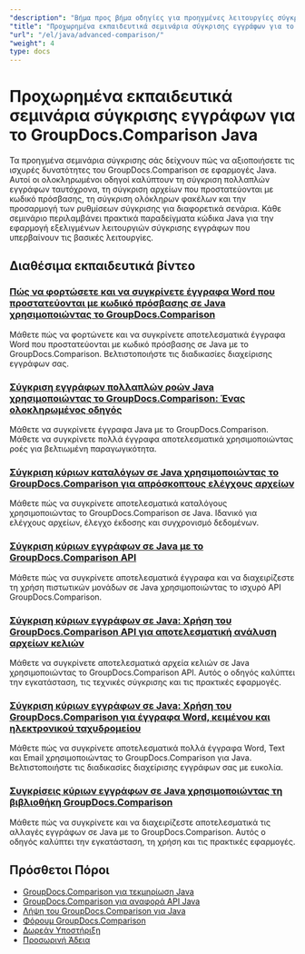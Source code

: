 ```yaml
---
"description": "Βήμα προς βήμα οδηγίες για προηγμένες λειτουργίες σύγκρισης, όπως σύγκριση πολλαπλών εγγράφων, ρυθμίσεις σύγκρισης και προστατευμένα έγγραφα."
"title": "Προχωρημένα εκπαιδευτικά σεμινάρια σύγκρισης εγγράφων για το GroupDocs.Comparison Java"
"url": "/el/java/advanced-comparison/"
"weight": 4
type: docs
---
```

# Προχωρημένα εκπαιδευτικά σεμινάρια σύγκρισης εγγράφων για το GroupDocs.Comparison Java

Τα προηγμένα σεμινάρια σύγκρισης σάς δείχνουν πώς να αξιοποιήσετε τις ισχυρές δυνατότητες του GroupDocs.Comparison σε εφαρμογές Java. Αυτοί οι ολοκληρωμένοι οδηγοί καλύπτουν τη σύγκριση πολλαπλών εγγράφων ταυτόχρονα, τη σύγκριση αρχείων που προστατεύονται με κωδικό πρόσβασης, τη σύγκριση ολόκληρων φακέλων και την προσαρμογή των ρυθμίσεων σύγκρισης για διαφορετικά σενάρια. Κάθε σεμινάριο περιλαμβάνει πρακτικά παραδείγματα κώδικα Java για την εφαρμογή εξελιγμένων λειτουργιών σύγκρισης εγγράφων που υπερβαίνουν τις βασικές λειτουργίες.

## Διαθέσιμα εκπαιδευτικά βίντεο

### [Πώς να φορτώσετε και να συγκρίνετε έγγραφα Word που προστατεύονται με κωδικό πρόσβασης σε Java χρησιμοποιώντας το GroupDocs.Comparison](./groupdocs-compare-protected-word-documents-java/)
Μάθετε πώς να φορτώνετε και να συγκρίνετε αποτελεσματικά έγγραφα Word που προστατεύονται με κωδικό πρόσβασης σε Java με το GroupDocs.Comparison. Βελτιστοποιήστε τις διαδικασίες διαχείρισης εγγράφων σας.

### [Σύγκριση εγγράφων πολλαπλών ροών Java χρησιμοποιώντας το GroupDocs.Comparison: Ένας ολοκληρωμένος οδηγός](./java-groupdocs-comparison-multi-stream-document-guide/)
Μάθετε να συγκρίνετε έγγραφα Java με το GroupDocs.Comparison. Μάθετε να συγκρίνετε πολλά έγγραφα αποτελεσματικά χρησιμοποιώντας ροές για βελτιωμένη παραγωγικότητα.

### [Σύγκριση κύριων καταλόγων σε Java χρησιμοποιώντας το GroupDocs.Comparison για απρόσκοπτους ελέγχους αρχείων](./master-directory-comparison-java-groupdocs-comparison/)
Μάθετε πώς να συγκρίνετε αποτελεσματικά καταλόγους χρησιμοποιώντας το GroupDocs.Comparison σε Java. Ιδανικό για ελέγχους αρχείων, έλεγχο έκδοσης και συγχρονισμό δεδομένων.

### [Σύγκριση κύριων εγγράφων σε Java με το GroupDocs.Comparison API](./master-document-comparison-java-groupdocs-api/)
Μάθετε πώς να συγκρίνετε αποτελεσματικά έγγραφα και να διαχειρίζεστε τη χρήση πιστωτικών μονάδων σε Java χρησιμοποιώντας το ισχυρό API GroupDocs.Comparison.

### [Σύγκριση κύριων εγγράφων σε Java: Χρήση του GroupDocs.Comparison API για αποτελεσματική ανάλυση αρχείων κελιών](./groupdocs-comparison-java-api-document-comparison/)
Μάθετε να συγκρίνετε αποτελεσματικά αρχεία κελιών σε Java χρησιμοποιώντας το GroupDocs.Comparison API. Αυτός ο οδηγός καλύπτει την εγκατάσταση, τις τεχνικές σύγκρισης και τις πρακτικές εφαρμογές.

### [Σύγκριση κύριων εγγράφων σε Java: Χρήση του GroupDocs.Comparison για έγγραφα Word, κειμένου και ηλεκτρονικού ταχυδρομείου](./master-document-comparison-java-groupdocs/)
Μάθετε πώς να συγκρίνετε αποτελεσματικά πολλά έγγραφα Word, Text και Email χρησιμοποιώντας το GroupDocs.Comparison για Java. Βελτιστοποιήστε τις διαδικασίες διαχείρισης εγγράφων σας με ευκολία.

### [Συγκρίσεις κύριων εγγράφων σε Java χρησιμοποιώντας τη βιβλιοθήκη GroupDocs.Comparison](./master-java-document-comparisons-groupdocs/)
Μάθετε πώς να συγκρίνετε και να διαχειρίζεστε αποτελεσματικά τις αλλαγές εγγράφων σε Java με το GroupDocs.Comparison. Αυτός ο οδηγός καλύπτει την εγκατάσταση, τη χρήση και τις πρακτικές εφαρμογές.

## Πρόσθετοι Πόροι

- [GroupDocs.Comparison για τεκμηρίωση Java](https://docs.groupdocs.com/comparison/java/)
- [GroupDocs.Comparison για αναφορά API Java](https://reference.groupdocs.com/comparison/java/)
- [Λήψη του GroupDocs.Comparison για Java](https://releases.groupdocs.com/comparison/java/)
- [Φόρουμ GroupDocs.Comparison](https://forum.groupdocs.com/c/comparison)
- [Δωρεάν Υποστήριξη](https://forum.groupdocs.com/)
- [Προσωρινή Άδεια](https://purchase.groupdocs.com/temporary-license/)